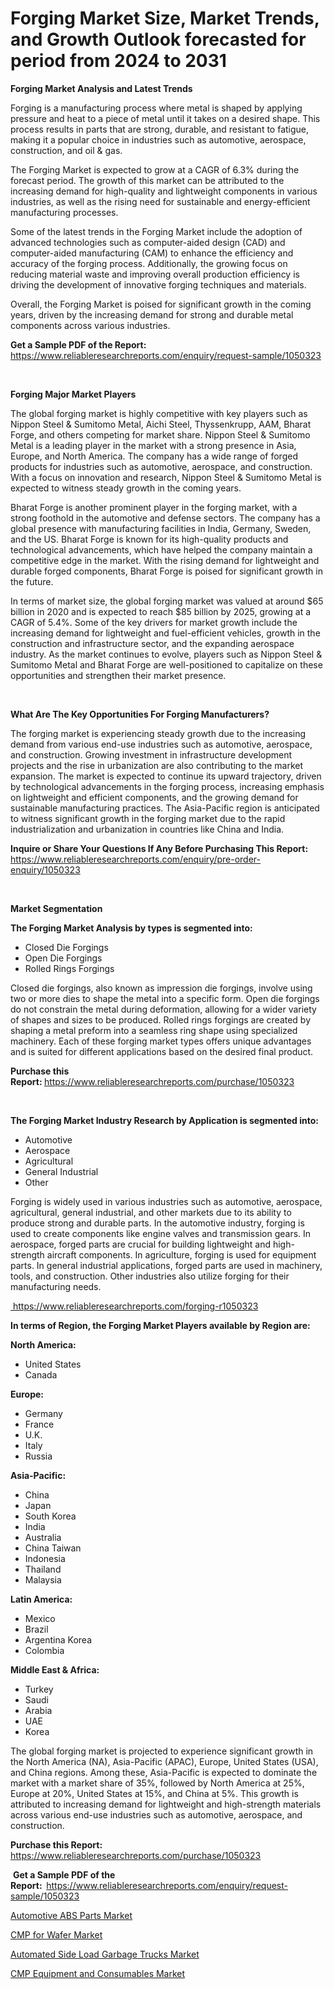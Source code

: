 <p><h1>Forging Market Size, Market Trends, and Growth Outlook forecasted for period from 2024 to 2031</h1></p><p><strong>Forging Market Analysis and Latest Trends</strong></p>
<p><p>Forging is a manufacturing process where metal is shaped by applying pressure and heat to a piece of metal until it takes on a desired shape. This process results in parts that are strong, durable, and resistant to fatigue, making it a popular choice in industries such as automotive, aerospace, construction, and oil & gas.</p><p>The Forging Market is expected to grow at a CAGR of 6.3% during the forecast period. The growth of this market can be attributed to the increasing demand for high-quality and lightweight components in various industries, as well as the rising need for sustainable and energy-efficient manufacturing processes.</p><p>Some of the latest trends in the Forging Market include the adoption of advanced technologies such as computer-aided design (CAD) and computer-aided manufacturing (CAM) to enhance the efficiency and accuracy of the forging process. Additionally, the growing focus on reducing material waste and improving overall production efficiency is driving the development of innovative forging techniques and materials.</p><p>Overall, the Forging Market is poised for significant growth in the coming years, driven by the increasing demand for strong and durable metal components across various industries.</p></p>
<p><strong>Get a Sample PDF of the Report:&nbsp;</strong> <a href="https://www.reliableresearchreports.com/enquiry/request-sample/1050323">https://www.reliableresearchreports.com/enquiry/request-sample/1050323</a></p>
<p>&nbsp;</p>
<p><strong>Forging Major Market Players</strong></p>
<p><p>The global forging market is highly competitive with key players such as Nippon Steel & Sumitomo Metal, Aichi Steel, Thyssenkrupp, AAM, Bharat Forge, and others competing for market share. Nippon Steel & Sumitomo Metal is a leading player in the market with a strong presence in Asia, Europe, and North America. The company has a wide range of forged products for industries such as automotive, aerospace, and construction. With a focus on innovation and research, Nippon Steel & Sumitomo Metal is expected to witness steady growth in the coming years.</p><p>Bharat Forge is another prominent player in the forging market, with a strong foothold in the automotive and defense sectors. The company has a global presence with manufacturing facilities in India, Germany, Sweden, and the US. Bharat Forge is known for its high-quality products and technological advancements, which have helped the company maintain a competitive edge in the market. With the rising demand for lightweight and durable forged components, Bharat Forge is poised for significant growth in the future.</p><p>In terms of market size, the global forging market was valued at around $65 billion in 2020 and is expected to reach $85 billion by 2025, growing at a CAGR of 5.4%. Some of the key drivers for market growth include the increasing demand for lightweight and fuel-efficient vehicles, growth in the construction and infrastructure sector, and the expanding aerospace industry. As the market continues to evolve, players such as Nippon Steel & Sumitomo Metal and Bharat Forge are well-positioned to capitalize on these opportunities and strengthen their market presence.</p></p>
<p>&nbsp;</p>
<p><strong>What Are The Key Opportunities For Forging Manufacturers?</strong></p>
<p><p>The forging market is experiencing steady growth due to the increasing demand from various end-use industries such as automotive, aerospace, and construction. Growing investment in infrastructure development projects and the rise in urbanization are also contributing to the market expansion. The market is expected to continue its upward trajectory, driven by technological advancements in the forging process, increasing emphasis on lightweight and efficient components, and the growing demand for sustainable manufacturing practices. The Asia-Pacific region is anticipated to witness significant growth in the forging market due to the rapid industrialization and urbanization in countries like China and India.</p></p>
<p><strong>Inquire or Share Your Questions If Any Before Purchasing This Report:</strong> <a href="https://www.reliableresearchreports.com/enquiry/pre-order-enquiry/1050323">https://www.reliableresearchreports.com/enquiry/pre-order-enquiry/1050323</a></p>
<p>&nbsp;</p>
<p><strong>Market Segmentation</strong></p>
<p><strong>The Forging Market Analysis by types is segmented into:</strong></p>
<p><ul><li>Closed Die Forgings</li><li>Open Die Forgings</li><li>Rolled Rings Forgings</li></ul></p>
<p><p>Closed die forgings, also known as impression die forgings, involve using two or more dies to shape the metal into a specific form. Open die forgings do not constrain the metal during deformation, allowing for a wider variety of shapes and sizes to be produced. Rolled rings forgings are created by shaping a metal preform into a seamless ring shape using specialized machinery. Each of these forging market types offers unique advantages and is suited for different applications based on the desired final product.</p></p>
<p><strong>Purchase this Report:&nbsp;</strong><a href="https://www.reliableresearchreports.com/purchase/1050323">https://www.reliableresearchreports.com/purchase/1050323</a></p>
<p>&nbsp;</p>
<p><strong>The Forging Market Industry Research by Application is segmented into:</strong></p>
<p><ul><li>Automotive</li><li>Aerospace</li><li>Agricultural</li><li>General Industrial</li><li>Other</li></ul></p>
<p><p>Forging is widely used in various industries such as automotive, aerospace, agricultural, general industrial, and other markets due to its ability to produce strong and durable parts. In the automotive industry, forging is used to create components like engine valves and transmission gears. In aerospace, forged parts are crucial for building lightweight and high-strength aircraft components. In agriculture, forging is used for equipment parts. In general industrial applications, forged parts are used in machinery, tools, and construction. Other industries also utilize forging for their manufacturing needs.</p></p>
<p><a href="https://www.reliableresearchreports.com/forging-r1050323">&nbsp;https://www.reliableresearchreports.com/forging-r1050323</a></p>
<p><strong>In terms of Region, the Forging Market Players available by Region are:</strong></p>
<p>
    <p> <strong> North America: </strong>
        <ul>
            <li>United States</li>
            <li>Canada</li>
        </ul>
        </p> 
    <p> <strong> Europe: </strong>
        <ul>
            <li>Germany</li>
            <li>France</li>
            <li>U.K.</li>
            <li>Italy</li>
            <li>Russia</li>
        </ul>
        </p> 
    <p> <strong> Asia-Pacific: </strong>
        <ul>
            <li>China</li>
            <li>Japan</li>
            <li>South Korea</li>
            <li>India</li>
            <li>Australia</li>
            <li>China Taiwan</li>
            <li>Indonesia</li>
            <li>Thailand</li>
            <li>Malaysia</li>
        </ul>
        </p> 
    <p> <strong> Latin America: </strong>
        <ul>
            <li>Mexico</li>
            <li>Brazil</li>
            <li>Argentina Korea</li>
            <li>Colombia</li>
        </ul>
        </p> 
    <p> <strong> Middle East & Africa: </strong>
        <ul>
            <li>Turkey</li>
            <li>Saudi</li>
            <li>Arabia</li>
            <li>UAE</li>
            <li>Korea</li>
        </ul>
    </p>
    </p>
<p><p>The global forging market is projected to experience significant growth in the North America (NA), Asia-Pacific (APAC), Europe, United States (USA), and China regions. Among these, Asia-Pacific is expected to dominate the market with a market share of 35%, followed by North America at 25%, Europe at 20%, United States at 15%, and China at 5%. This growth is attributed to increasing demand for lightweight and high-strength materials across various end-use industries such as automotive, aerospace, and construction.</p></p>
<p><strong>Purchase this Report: </strong><a href="https://www.reliableresearchreports.com/purchase/1050323">https://www.reliableresearchreports.com/purchase/1050323</a></p>
<p>&nbsp;<strong>Get a Sample PDF of the Report:&nbsp;&nbsp;</strong><a href="https://www.reliableresearchreports.com/enquiry/request-sample/1050323">https://www.reliableresearchreports.com/enquiry/request-sample/1050323</a></p>
<p><strong></strong></p>
<p><p><a href="https://medium.com/@siregarjefri23_12225/automotive-abs-parts-market-overview-global-market-trends-and-future-prospects-from-2024-to-2031-25db1d1817d3">Automotive ABS Parts Market</a></p><p><a href="https://github.com/cameroneffertz/Market-Research-Report-List-2/blob/main/cmp-for-wafer-market.md">CMP for Wafer Market</a></p><p><a href="https://medium.com/@rosslarkin1962/automated-side-load-garbage-trucks-market-research-report-includes-analysis-on-market-size-share-5cda9319595f">Automated Side Load Garbage Trucks Market</a></p><p><a href="https://github.com/mbisetmhermsr/Market-Research-Report-List-3/blob/main/cmp-equipment-and-consumables-market.md">CMP Equipment and Consumables Market</a></p></p>